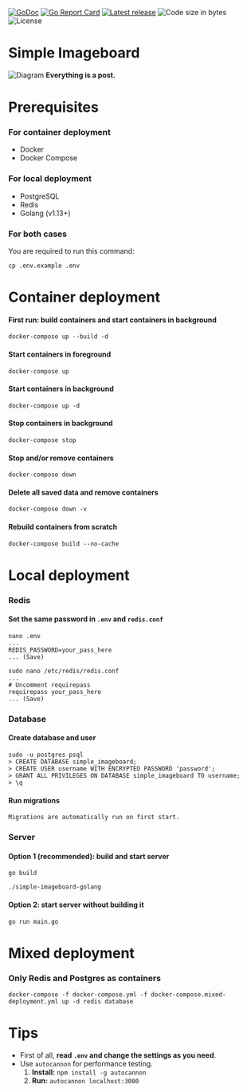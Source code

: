 [![GoDoc](https://godoc.org/github.com/AquoDev/simple-imageboard-golang?status.svg)](https://godoc.org/github.com/AquoDev/simple-imageboard-golang)
[![Go Report Card](https://goreportcard.com/badge/github.com/AquoDev/simple-imageboard-golang)](https://goreportcard.com/report/github.com/AquoDev/simple-imageboard-golang)
[![Latest release](https://img.shields.io/github/v/release/AquoDev/simple-imageboard-golang)](https://github.com/AquoDev/simple-imageboard-golang/releases/latest)
![Code size in bytes](https://img.shields.io/github/languages/code-size/AquoDev/simple-imageboard-golang)
![License](https://img.shields.io/github/license/AquoDev/simple-imageboard-golang)

# Simple Imageboard

![Diagram](https://i.imgur.com/8YVWuRM.png)
**Everything is a post.**

# Prerequisites

### For container deployment

-   Docker
-   Docker Compose

### For local deployment

-   PostgreSQL
-   Redis
-   Golang (v1.13+)

### For both cases

You are required to run this command:

```console
cp .env.example .env
```

# Container deployment

#### First run: build containers and start containers in background

```console
docker-compose up --build -d
```

#### Start containers in foreground

```console
docker-compose up
```

#### Start containers in background

```console
docker-compose up -d
```

#### Stop containers in background

```console
docker-compose stop
```

#### Stop and/or remove containers

```console
docker-compose down
```

#### Delete all saved data and remove containers

```console
docker-compose down -v
```

#### Rebuild containers from scratch

```console
docker-compose build --no-cache
```

# Local deployment

### Redis

#### Set the same password in `.env` and `redis.conf`

```console
nano .env
...
REDIS_PASSWORD=your_pass_here
... (Save)
```

```console
sudo nano /etc/redis/redis.conf
...
# Uncomment requirepass
requirepass your_pass_here
... (Save)
```

### Database

#### Create database and user

```console
sudo -u postgres psql
> CREATE DATABASE simple_imageboard;
> CREATE USER username WITH ENCRYPTED PASSWORD 'password';
> GRANT ALL PRIVILEGES ON DATABASE simple_imageboard TO username;
> \q
```

#### Run migrations

`Migrations are automatically run on first start.`

### Server

#### Option 1 (recommended): build and start server

```console
go build
```

```console
./simple-imageboard-golang
```

#### Option 2: start server without building it

```console
go run main.go
```

# Mixed deployment

### Only Redis and Postgres as containers

```console
docker-compose -f docker-compose.yml -f docker-compose.mixed-deployment.yml up -d redis database
```

# Tips

-   First of all, **read `.env` and change the settings as you need**.
-   Use `autocannon` for performance testing.
    1. **Install:** `npm install -g autocannon`
    2. **Run:** `autocannon localhost:3000`

